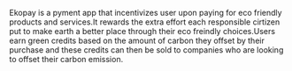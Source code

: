 Ekopay is a pyment app that incentivizes user upon paying for eco friendly products and services.It rewards the extra effort each responsible cirtizen put to make earth a better place through their eco freindly choices.Users earn green credits based on the amount of carbon they offset by their purchase and these credits can then be sold to companies who are looking to offset their carbon emission.
